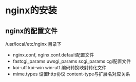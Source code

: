 # nginx的安装

## nginx的配置文件

/usr/local/etc/nginx 目录下
* nginx.conf, nginx.conf.default配置文件
* fastcgi\_params uwsgi\_params scgi\_params cgi配置文件
* koi-utf koi-win win-utf 编码转换映射转化文件
* mime.types 设置http协议 content-type与扩展名对应关系
## 